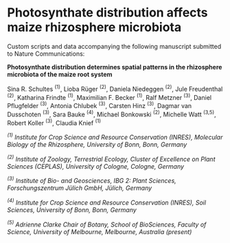 # Photosynthate distribution affects maize rhizosphere microbiota
Custom scripts and data accompanying the following manuscript submitted to Nature Communications:

**Photosynthate distribution determines spatial patterns in the rhizosphere microbiota of the maize root system**

Sina R. Schultes <sup>(1)</sup>, Lioba Rüger <sup>(2)</sup>, Daniela Niedeggen <sup>(2)</sup>, Jule Freudenthal <sup>(2)</sup>, Katharina Frindte <sup>(1)</sup>, Maximilian F. Becker <sup>(1)</sup>, Ralf Metzner <sup>(3)</sup>, Daniel Pflugfelder <sup>(3)</sup>,
Antonia Chlubek <sup>(3)</sup>, Carsten Hinz <sup>(3)</sup>, Dagmar van Dusschoten <sup>(3)</sup>, Sara Bauke <sup>(4)</sup>, Michael Bonkowski <sup>(2)</sup>, Michelle Watt <sup>(3,5)</sup>, Robert Koller <sup>(3)</sup>, Claudia Knief <sup>(1)</sup>

_<sup>(1)</sup> Institute for Crop Science and Resource Conservation (INRES), Molecular Biology of the Rhizosphere, University of Bonn, Bonn, Germany_

_<sup>(2)</sup> Institute of Zoology, Terrestrial Ecology, Cluster of Excellence on Plant Sciences (CEPLAS), University of Cologne, Cologne, Germany_

_<sup>(3)</sup> Institute of Bio- and Geosciences, IBG 2: Plant Sciences, Forschungszentrum Jülich GmbH, Jülich, Germany_

_<sup>(4)</sup> Institute for Crop Science and Resource Conservation (INRES), Soil Sciences, University of Bonn, Bonn, Germany_

_<sup>(5)</sup> Adrienne Clarke Chair of Botany, School of BioSciences, Faculty of Science, University of Melbourne, Melbourne, Australia (present)_
